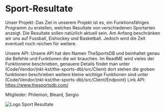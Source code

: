 # Sport-Resultate

Unser Projekt:
Das Ziel in unserem Projekt ist es, ein Funktionsfähiges Programm zu erstellen, welches Resultate von verschiedenen Sportarten anzeigt. Die Resultate sollen natürlich aktuell sein. Am Anfang beschränken wir uns auf Fussball, Eishockey und Basketball. Jedoch wird die Zeit eventuell noch reichen für weitere.

Unsere API:
Unsere API hat den Namen TheSportsDB und beinhaltet genau die Befehle und Funktionen die wir brauchen. Im ReadME wird vieles der Funktionene beschrieben, genauere Details findet man unter (Code/Vendor/(nkl-kst/the-sports-db)/src/Client) dort stehen die groben funktionen beschrieben weitere kleine wichtige Funktionen sind unter (Code/Vendor/(nkl-kst/the-sports-db)/src/Client/Endpoint)
Link API: https://www.thesportsdb.com/

Mitglieder: Philemon, Bleard, Sergio

![Logo Sport Resultate](https://user-images.githubusercontent.com/89902676/136811820-e4609a91-f716-437a-a22d-87408dbe5c60.png)
